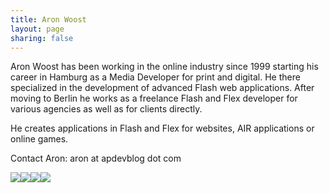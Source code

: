 ```yaml
---
title: Aron Woost
layout: page
sharing: false
---
```

<p>Aron Woost has been working in the online industry since 1999 starting his career in Hamburg as a Media Developer for print and digital. He there specialized in the development of advanced Flash web applications. After moving to Berlin he works as a freelance Flash and Flex developer for various agencies as well as for clients directly.</p>
<p>He creates applications in Flash and Flex for websites, AIR applications or online games.</p>
<p>Contact Aron: aron at apdevblog dot com</p>
<p><a href="http://linkedin.com/in/aronwoost"><img src="/images/img/linkedin_btn.jpg" /></a><a href="http://twitter.com/aronwoost"><img src="/images/img/twitter_btn.jpg" /></a><a href="https://www.xing.com/profile/Aron_Woost"><img src="/images/img/xing_btn.jpg" /></a><a href="http://www.facebook.com/aronwoost"><img src="/images/img/facebook_btn.jpg" /></a>
<div class="tweetmeme_button" style="float: left; margin-right: 10px; margin-bottom: 10px;"><a class="tm_button" rel="&amp;style=normal&amp;b=2" href="http://apdevblog.com/aron-woost/"></a></div>
